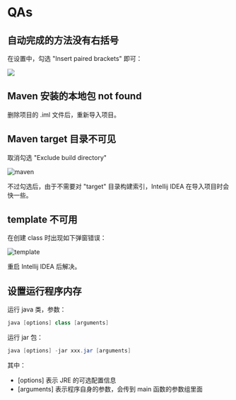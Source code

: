 # QAs

## 自动完成的方法没有右括号

在设置中，勾选 "Insert paired brackets" 即可：

![](2019-06-25-21-02-16.png)

## Maven 安装的本地包 not found

删除项目的 .iml 文件后，重新导入项目。

## Maven target 目录不可见

取消勾选 "Exclude build directory"

![maven](images/2020-05-12-14-43-41.png)

不过勾选后，由于不需要对 "target" 目录构建索引，Intellij IDEA 在导入项目时会快一些。

## template 不可用

在创建 class 时出现如下弹窗错误：

![template](images/2020-09-14-17-23-56.png)

重启 Intellij IDEA 后解决。

## 设置运行程序内存

运行 java 类，参数：

```java
java [options] class [arguments]
```

运行 jar 包：

```java
java [options] -jar xxx.jar [arguments]
```

其中：

- [options] 表示 JRE 的可选配置信息
- [arguments] 表示程序自身的参数，会传到 main 函数的参数组里面
